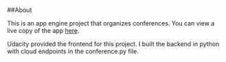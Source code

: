 ##About

This is an app engine project that organizes conferences. You can view a live copy of the app <a href = "https://conference-central-1083.appspot.com/#/">here</a>.

Udacity provided the frontend for this project. I built the backend in python with cloud endpoints in the conference.py file. 

